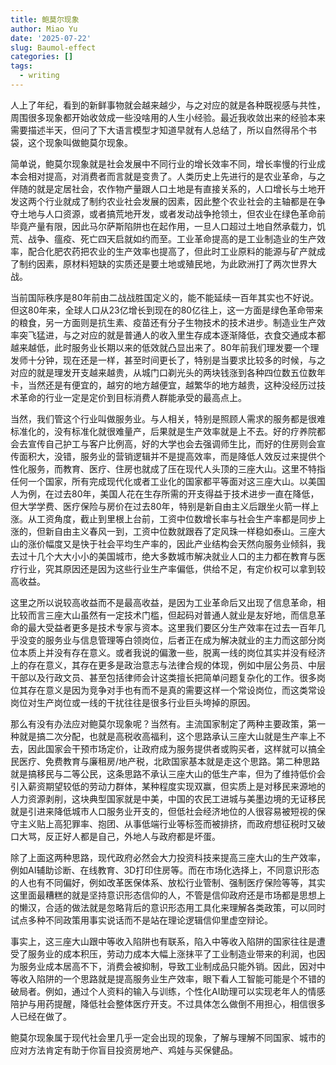 ```yaml
---
title: 鲍莫尔现象
author: Miao Yu
date: '2025-07-22'
slug: Baumol-effect
categories: []
tags:
  - writing
---
```

人上了年纪，看到的新鲜事物就会越来越少，与之对应的就是各种既视感与共性，周围很多现象都开始收敛成一些没啥用的人生小经验。最近我收敛出来的经验本来需要描述半天，但问了下大语言模型才知道早就有人总结了，所以自然得吊个书袋，这个现象叫做鲍莫尔现象。

简单说，鲍莫尔现象就是社会发展中不同行业的增长效率不同，增长率慢的行业成本会相对提高，对消费者而言就是变贵了。人类历史上先进行的是农业革命，与之伴随的就是定居社会，农作物产量跟人口土地是有直接关系的，人口增长与土地开发这两个行业就成了制约农业社会发展的因素，因此整个农业社会的主轴都是在争夺土地与人口资源，或者搞荒地开发，或者发动战争抢领土，但农业在绿色革命前毕竟产量有限，因此马尔萨斯陷阱也在起作用，一旦人口超过土地自然承载力，饥荒、战争、瘟疫、死亡四天启就如约而至。工业革命提高的是工业制造业的生产效率，配合化肥农药把农业的生产效率也提高了，但此时工业原料的能源与矿产就成了制约因素，原材料短缺的实质还是要土地或殖民地，为此欧洲打了两次世界大战。

当前国际秩序是80年前由二战战胜国定义的，能不能延续一百年其实也不好说。但这80年来，全球人口从23亿增长到现在的80亿往上，这一方面是绿色革命带来的粮食，另一方面则是抗生素、疫苗还有分子生物技术的技术进步。制造业生产效率突飞猛进，与之对应的就是普通人的收入里生存成本逐渐降低，衣食交通成本都越来越低，此时服务业长期以来的低效就凸显出来了。80年前我们理发要一个理发师十分钟，现在还是一样，甚至时间更长了，特别是当要求比较多的时候，与之对应的就是理发开支越来越贵，从城门口剃光头的两块钱涨到各种四位数五位数年卡，当然还是有便宜的，越穷的地方越便宜，越繁华的地方越贵，这种没经历过技术革命的行业一定是定价到目标消费人群能承受的最高点上。

当然，我们管这个行业叫做服务业。与人相关，特别是照顾人需求的服务都是很难标准化的，没有标准化就很难量产，后果就是生产效率就是上不去。好的疗养院都会去宣传自己护工与客户比例高，好的大学也会去强调师生比，而好的住房则会宣传面积大，没错，服务业的营销逻辑并不是提高效率，而是降低人效反过来提供个性化服务，而教育、医疗、住房也就成了压在现代人头顶的三座大山。这里不特指任何一个国家，所有完成现代化或者工业化的国家都平等面对这三座大山。以美国人为例，在过去80年，美国人花在生存所需的开支得益于技术进步一直在降低，但大学学费、医疗保险与房价在过去80年，特别是新自由主义后跟坐火箭一样上涨。从工资角度，截止到里根上台前，工资中位数增长率与社会生产率都是同步上涨的，但新自由主义春风一到，工资中位数就跟吞了定风珠一样稳如泰山。三座大山的涨价幅度又是快于社会平均生产率的，因此产业结构会天然向服务业倾斜，我去过十几个大大小小的美国城市，绝大多数城市解决就业人口的主力都在教育与医疗行业，究其原因还是因为这些行业生产率偏低，供给不足，有定价权可以拿到较高收益。

这里之所以说较高收益而不是最高收益，是因为工业革命后又出现了信息革命，相比较而言三座大山虽然有一定技术门槛，但起码对普通人就业是友好地，而信息革命的最大受益者更多是技术专家与资本。这里我们要区分生产效率在过去一百年几乎没变的服务业与信息管理等白领岗位，后者正在成为解决就业的主力而这部分岗位本质上并没有存在意义。或者我说的偏激一些，脱离一线的岗位其实并没有经济上的存在意义，其存在更多是政治意志与法律合规的体现，例如中层公务员、中层干部以及行政文员、甚至包括律师会计这类擅长把简单问题复杂化的工作。很多岗位其存在意义是因为竞争对手也有而不是真的需要这样一个常设岗位，而这类常设岗位对生产岗位或一线的干扰往往是很多行业巨头垮掉的原因。

那么有没有办法应对鲍莫尔现象呢？当然有。主流国家制定了两种主要政策，第一种就是搞二次分配，也就是高税收高福利，这个思路承认三座大山就是生产率上不去，因此国家会干预市场定价，让政府成为服务提供者或购买者，这样就可以搞全民医疗、免费教育与廉租房/地产税，北欧国家基本就是走这个思路。第二种思路就是搞移民与二等公民，这条思路不承认三座大山的低生产率，但为了维持低价会引入薪资期望较低的劳动力群体，某种程度实现双赢，但实质上是对移民来源地的人力资源剥削，这块典型国家就是中美，中国的农民工进城与美墨边境的无证移民就是引进来降低城市人口服务业开支的，但低社会经济地位的人很容易被短视的保守主义贴上高犯罪率、抱团、从事低端行业等标签而被排挤，而政府想征税时又破口大骂，反正好人都是自己，外地人与政府都是坏蛋。

除了上面这两种思路，现代政府必然会大力投资科技来提高三座大山的生产效率，例如AI辅助诊断、在线教育、3D打印住房等。而在市场化选择上，不同意识形态的人也有不同偏好，例如改革医保体系、放松行业管制、强制医疗保险等等，其实这里面最糟糕的就是坚持意识形态信仰的人，不管是信仰政府还是市场都是思想上的懒汉，合适的做法就是忽略背后的意识形态用工具化来理解各类政策，可以同时试点多种不同政策用事实说话而不是站在理论逻辑信仰里虚空辩论。

事实上，这三座大山跟中等收入陷阱也有联系，陷入中等收入陷阱的国家往往是遭受了服务业的成本积压，劳动力成本大幅上涨抹平了工业制造业带来的利润，也因为服务业成本居高不下，消费会被抑制，导致工业制成品只能外销。因此，因对中等收入陷阱的一个思路就是提高服务业生产效率，眼下看人工智能可能是个不错的破局者。例如，通过个人资料的输入与训练，个性化AI助理可以实现老年人的情感陪护与用药提醒，降低社会整体医疗开支。不过具体怎么做倒不用担心，相信很多人已经在做了。

鲍莫尔现象属于现代社会里几乎一定会出现的现象，了解与理解不同国家、城市的应对方法肯定有助于你盲目投资房地产、鸡娃与买保健品。
